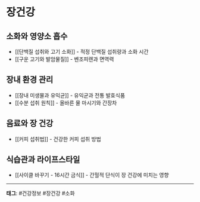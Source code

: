 # 장건강

## 소화와 영양소 흡수
- [[단백질 섭취와 고기 소화]] - 적정 단백질 섭취량과 소화 시간
- [[구운 고기와 발암물질]] - 벤조피렌과 면역력

## 장내 환경 관리
- [[장내 미생물과 유익균]] - 유익균과 전통 발효식품
- [[수분 섭취 원칙]] - 올바른 물 마시기와 간장차

## 음료와 장 건강
- [[커피 섭취법]] - 건강한 커피 섭취 방법

## 식습관과 라이프스타일
- [[사이클 바꾸기 - 16시간 금식]] - 간헐적 단식이 장 건강에 미치는 영향

---
**태그**: #건강정보 #장건강 #소화